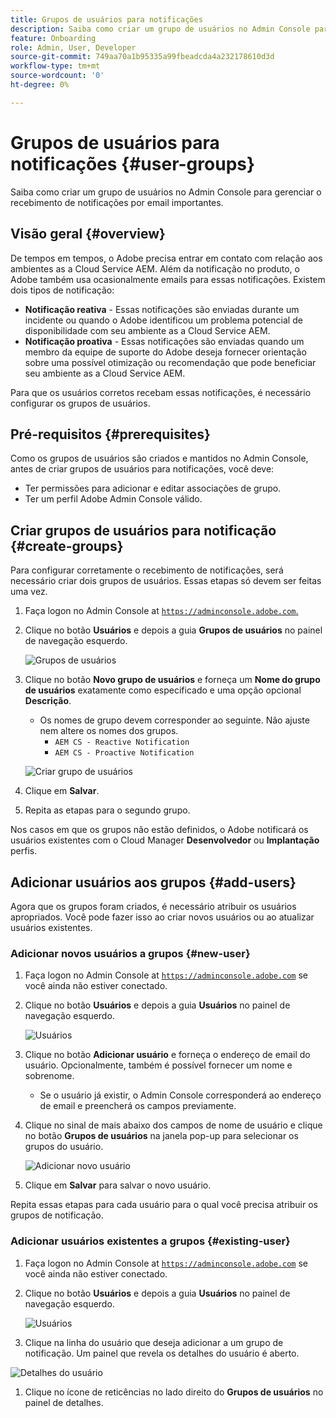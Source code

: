 ```yaml
---
title: Grupos de usuários para notificações
description: Saiba como criar um grupo de usuários no Admin Console para gerenciar o recebimento de notificações por email importantes.
feature: Onboarding
role: Admin, User, Developer
source-git-commit: 749aa70a1b95335a99fbeadcda4a232178610d3d
workflow-type: tm+mt
source-wordcount: '0'
ht-degree: 0%

---
```



# Grupos de usuários para notificações {#user-groups}

Saiba como criar um grupo de usuários no Admin Console para gerenciar o recebimento de notificações por email importantes.

## Visão geral {#overview}

De tempos em tempos, o Adobe precisa entrar em contato com relação aos ambientes as a Cloud Service AEM. Além da notificação no produto, o Adobe também usa ocasionalmente emails para essas notificações. Existem dois tipos de notificação:

* **Notificação reativa** - Essas notificações são enviadas durante um incidente ou quando o Adobe identificou um problema potencial de disponibilidade com seu ambiente as a Cloud Service AEM.
* **Notificação proativa** - Essas notificações são enviadas quando um membro da equipe de suporte do Adobe deseja fornecer orientação sobre uma possível otimização ou recomendação que pode beneficiar seu ambiente as a Cloud Service AEM.

Para que os usuários corretos recebam essas notificações, é necessário configurar os grupos de usuários.

## Pré-requisitos {#prerequisites}

Como os grupos de usuários são criados e mantidos no Admin Console, antes de criar grupos de usuários para notificações, você deve:

* Ter permissões para adicionar e editar associações de grupo.
* Ter um perfil Adobe Admin Console válido.

## Criar grupos de usuários para notificação {#create-groups}

Para configurar corretamente o recebimento de notificações, será necessário criar dois grupos de usuários. Essas etapas só devem ser feitas uma vez.

1. Faça logon no Admin Console at [`https://adminconsole.adobe.com`.](https://adminconsole.adobe.com)

1. Clique no botão **Usuários** e depois a guia **Grupos de usuários** no painel de navegação esquerdo.

   ![Grupos de usuários](assets/user-groups.png)

1. Clique no botão **Novo grupo de usuários** e forneça um **Nome do grupo de usuários** exatamente como especificado e uma opção opcional **Descrição**.

   * Os nomes de grupo devem corresponder ao seguinte. Não ajuste nem altere os nomes dos grupos.
      * `AEM CS - Reactive Notification`
      * `AEM CS - Proactive Notification`

   ![Criar grupo de usuários](assets/create-user-group.png)

1. Clique em **Salvar**.

1. Repita as etapas para o segundo grupo.

Nos casos em que os grupos não estão definidos, o Adobe notificará os usuários existentes com o Cloud Manager **Desenvolvedor** ou **Implantação** perfis.

## Adicionar usuários aos grupos {#add-users}

Agora que os grupos foram criados, é necessário atribuir os usuários apropriados. Você pode fazer isso ao criar novos usuários ou ao atualizar usuários existentes.

### Adicionar novos usuários a grupos {#new-user}

1. Faça logon no Admin Console at [`https://adminconsole.adobe.com`](https://adminconsole.adobe.com) se você ainda não estiver conectado.

1. Clique no botão **Usuários** e depois a guia **Usuários** no painel de navegação esquerdo.

   ![Usuários](assets/users.png)

1. Clique no botão **Adicionar usuário** e forneça o endereço de email do usuário. Opcionalmente, também é possível fornecer um nome e sobrenome.

   * Se o usuário já existir, o Admin Console corresponderá ao endereço de email e preencherá os campos previamente.

1. Clique no sinal de mais abaixo dos campos de nome de usuário e clique no botão **Grupos de usuários** na janela pop-up para selecionar os grupos do usuário.

   ![Adicionar novo usuário](assets/add-new-user.png)

1. Clique em **Salvar** para salvar o novo usuário.

Repita essas etapas para cada usuário para o qual você precisa atribuir os grupos de notificação.

### Adicionar usuários existentes a grupos {#existing-user}

1. Faça logon no Admin Console at [`https://adminconsole.adobe.com`](https://adminconsole.adobe.com) se você ainda não estiver conectado.

1. Clique no botão **Usuários** e depois a guia **Usuários** no painel de navegação esquerdo.

   ![Usuários](assets/users.png)

1. Clique na linha do usuário que deseja adicionar a um grupo de notificação. Um painel que revela os detalhes do usuário é aberto.

![Detalhes do usuário](assets/user-details.png)

1. Clique no ícone de reticências no lado direito do **Grupos de usuários** no painel de detalhes.
